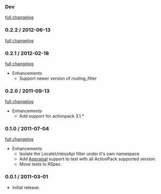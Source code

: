 ### Dev

[full changelog](https://github.com/ZenCocoon/routing_filter_locale_unless_api/compare/v0.2.2...master)

### 0.2.2 / 2012-06-13

[full changelog](https://github.com/ZenCocoon/routing_filter_locale_unless_api/compare/v0.2.1...v0.2.2)

### 0.2.1 / 2012-02-18

[full changelog](https://github.com/ZenCocoon/routing_filter_locale_unless_api/compare/v0.2.0...v0.2.1)

* Enhancements
  * Support newer version of routing_filter

### 0.2.0 / 2011-09-13

[full changelog](https://github.com/ZenCocoon/routing_filter_locale_unless_api/compare/v0.1.0...v0.2.0)

* Enhancements
  * Add support for actionpack 3.1.*

### 0.1.0 / 2011-07-04

[full changelog](https://github.com/ZenCocoon/routing_filter_locale_unless_api/compare/v0.0.1...v0.1.0)

* Enhancements
  * Isolate the LocaleUnlessApi filter under it's own namespace
  * Add [Appraisal](https://github.com/thoughtbot/appraisal) support to test with all ActionPack supported version.
  * Move tests to RSpec.

### 0.0.1 / 2011-03-01

* Initial release.